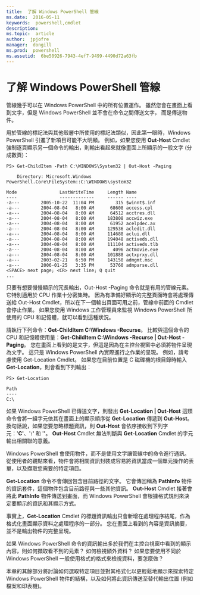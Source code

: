 ```yaml
---
title:  了解 Windows PowerShell 管線
ms.date:  2016-05-11
keywords:  powershell,cmdlet
description:  
ms.topic:  article
author:  jpjofre
manager:  dongill
ms.prod:  powershell
ms.assetid:  6be50926-7943-4ef7-9499-4490d72a63fb
---
```


# 了解 Windows PowerShell 管線
管線幾乎可以在 Windows PowerShell 中的所有位置運作。 雖然您會在畫面上看到文字，但是 Windows PowerShell 並不會在命令之間傳送文字， 而是傳送物件。

用於管線的標記法與其他殼層中所使用的標記法類似，因此第一眼時，Windows PowerShell 引進了新項目可能不大明顯。 例如，如果您使用 **Out-Host** Cmdlet 強制逐頁顯示另一個命令的輸出，則輸出看起來就像畫面上所顯示的一般文字 (分成數頁)：

```
PS> Get-ChildItem -Path C:\WINDOWS\System32 | Out-Host -Paging

    Directory: Microsoft.Windows PowerShell.Core\FileSystem::C:\WINDOWS\system32

Mode                LastWriteTime     Length Name
----                -------------     ------ ----
-a---        2005-10-22  11:04 PM        315 $winnt$.inf
-a---        2004-08-04   8:00 AM      68608 access.cpl
-a---        2004-08-04   8:00 AM      64512 acctres.dll
-a---        2004-08-04   8:00 AM     183808 accwiz.exe
-a---        2004-08-04   8:00 AM      61952 acelpdec.ax
-a---        2004-08-04   8:00 AM     129536 acledit.dll
-a---        2004-08-04   8:00 AM     114688 aclui.dll
-a---        2004-08-04   8:00 AM     194048 activeds.dll
-a---        2004-08-04   8:00 AM     111104 activeds.tlb
-a---        2004-08-04   8:00 AM       4096 actmovie.exe
-a---        2004-08-04   8:00 AM     101888 actxprxy.dll
-a---        2003-02-21   6:50 PM     143150 admgmt.msc
-a---        2006-01-25   3:35 PM      53760 admparse.dll
<SPACE> next page; <CR> next line; Q quit
...
```

只要有想要慢慢顯示的冗長輸出，Out-Host -Paging 命令就是有用的管線元素。 它特別適用於 CPU 作業十分密集時。 因為有準備好顯示的完整頁面時會將處理傳送給 Out-Host Cmdlet，所以在下一個輸出頁面可用之前，管線中前面的 Cmdlet 會停止作業。 如果您使用 Windows 工作管理員來監視 Windows PowerShell 所使用的 CPU 和記憶體，就可以看到這種狀況。

請執行下列命令︰**Get-ChildItem C:\Windows -Recurse**。 比較與這個命令的 CPU 和記憶體使用量︰**Get-ChildItem C:\Windows -Recurse | Out-Host -Paging**。 您在畫面上看到的是文字，但這是因為在主控台視窗中必須將物件呈現為文字。 這只是 Windows PowerShell 內實際進行之作業的呈現。 例如，請考慮使用 Get-Location Cmdlet。 如果您在目前位置是 C 磁碟機的根目錄時輸入 **Get-Location**，則會看到下列輸出︰

```
PS> Get-Location

Path
----
C:\
```

如果 Windows PowerShell 已傳送文字，則發出 **Get-Location | Out-Host** 這類命令會將一組字元依其在畫面上的顯示順序從 **Get-Location** 傳遞到 **Out-Host**。 換句話說，如果您要忽略標題資訊，則 **Out-Host** 會依序接收到下列字元：'**C'**、'**:'** 和 '**\'**。 **Out-Host** Cmdlet 無法判斷與 **Get-Location** Cmdlet 的字元輸出相關聯的意義。

Windows PowerShell 會使用物件，而不是使用文字讓管線中的命令進行通訊。 從使用者的觀點來看，物件會將相關資訊封裝成容易將資訊當成一個單元操作的表單，以及擷取您需要的特定項目。

**Get-Location** 命令不會傳回包含目前路徑的文字。 它會傳回稱為 **PathInfo** 物件的資訊套件，這個物件包含目前路徑與一些其他資訊。 **Out-Host** Cmdlet 接著會將此 **PathInfo** 物件傳送到畫面，而 Windows PowerShell 會根據格式規則來決定要顯示的資訊和其顯示方式。

事實上，**Get-Location** Cmdlet 的標題資訊輸出只會新增在處理程序結尾，作為格式化畫面顯示資料之處理程序的一部分。 您在畫面上看到的內容是資訊摘要，並不是輸出物件的完整呈現。

如果 Windows PowerShell 命令的資訊輸出多於我們在主控台視窗中看到的顯示內容，則如何擷取看不到的元素？ 如何檢視額外資料？ 如果您要使用不同於 Windows PowerShell 一般使用格式的格式來檢視資料，要怎麼做？

本章的其餘部分將討論如何選取特定項目並對其格式化以更輕鬆地顯示來探索特定 Windows PowerShell 物件的結構，以及如何將此資訊傳送至替代輸出位置 (例如檔案和印表機)。



<!--HONumber=May16_HO2-->



